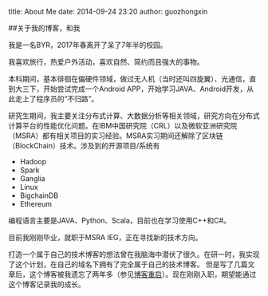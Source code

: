 title: About Me
date: 2014-09-24 23:20
author: guozhongxin

##关于我的博客，和我


我是一名BYR，2017年春离开了呆了7年半的校园。

我喜欢旅行，热爱户外活动，喜欢自然、简约而且强大的事物。

本科期间，基本徘徊在偏硬件领域，做过无人机（当时还叫四旋翼）、光通信，直到大三下，开始尝试完成一个Android APP，开始学习JAVA、Android开发，从此走上了程序员的“不归路”。

研究生期间，我主要关注分布式计算、大数据分析等相关领域，研究方向在分布式计算平台的性能优化问题。在IBM中国研究院（CRL）以及微软亚洲研究院（MSRA）都有相关项目的实习经验。MSRA实习期间还解除了区块链（BlockChain）技术。涉及到的开源项目/系统有

* Hadoop
* Spark  
* Ganglia  
* Linux
* BigchainDB
* Ethereum

编程语言主要是JAVA、Python、Scala，目前也在学习使用C++和C#。  

目前我刚刚毕业，就职于MSRA IEG，正在寻找新的技术方向。

打造一个属于自己的技术博客的想法曾在我脑海中潜伏了很久。在研一时，我实现了这个计划，在自己的域名下拥有了完全属于自己的技术博客。 但是写了几篇文章后，这个博客被我遗忘了两年多（参见[博客重启](http://guozhongxin.com/pages/2017/04/25/restart.html)）。现在刚刚入职，期望能通过这个博客记录我的成长。
  
